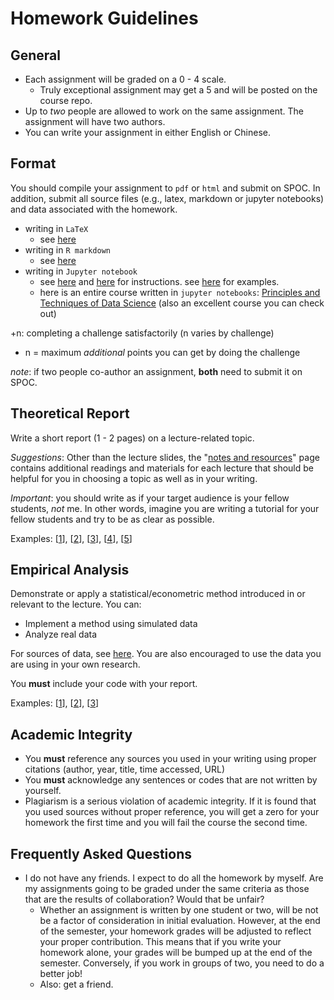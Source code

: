 # Homework Guidelines

## General

- Each assignment will be graded on a 0 - 4 scale.
    - Truly exceptional assignment may get a 5 and will be posted on the course repo.
- Up to *two* people are allowed to work on the same assignment. The assignment will have two authors.
- You can write your assignment in either English or Chinese.

## Format
You should compile your assignment to `pdf` or `html` and submit on SPOC. In addition, submit all source files (e.g., latex, markdown or jupyter notebooks) and data associated with the homework.

- writing in `LaTeX`
    - see [here](https://github.com/jiamingmao/data-analysis/blob/master/Materials/Software/LaTex/LaTex.md)
- writing in `R markdown`
    - see [here](https://jiamingmao.github.io/data-analysis/Resources/#rr-markdown)
- writing in `Jupyter notebook`
    - see [here](https://jupyter.org/) and [here](https://jupyter-notebook.readthedocs.io/en/stable/notebook.html) for instructions. see [here](https://github.com/jupyter/jupyter/wiki/A-gallery-of-interesting-Jupyter-Notebooks#statistics-machine-learning-and-data-science) for examples.
    - here is an entire course written in `jupyter notebooks`: [Principles and Techniques of Data Science](http://www.textbook.ds100.org/) (also an excellent course you can check out)

+n: completing a challenge satisfactorily (n varies by challenge)
- n = maximum *additional* points you can get by doing the challenge

*note*: if two people co-author an assignment, **both** need to submit it on SPOC.

## Theoretical Report

Write a short report (1 - 2 pages) on a lecture-related topic.

*Suggestions*: Other than the lecture slides, the "[notes and resources](https://jiamingmao.github.io/data-analysis/Lectures/)" page contains additional readings and materials for each lecture that should be helpful for you in choosing a topic as well as in your writing.

*Important*: you should write as if your target audience is your fellow students, *not* me. In other words, imagine you are writing a tutorial for your fellow students and try to be as clear as possible.

Examples: [[1](https://sudongqi.github.io/p6)], [[2](https://timvieira.github.io/blog/post/2014/10/06/kl-divergence-as-an-objective-function/)], [[3](https://www.countbayesie.com/blog/2017/5/9/kullback-leibler-divergence-explained)], [[4](https://colah.github.io/posts/2015-09-Visual-Information/)], [[5](https://ethen8181.github.io/machine-learning/model_selection/kl_divergence.html)]

## Empirical Analysis

Demonstrate or apply a statistical/econometric method introduced in or relevant to the lecture. You can:
- Implement a method using simulated data
- Analyze real data

For sources of data, see [here](https://jiamingmao.github.io/data-analysis/Resources/#miscellaneous). You are also encouraged to use the data you are using in your own research.

You **must** include your code with your report.

Examples: [[1](https://github.com/philippbauch/simple-linear-regression-notebook/blob/master/linear-regression-demo.ipynb)], [[2](https://xiaoluli97.github.io/2019/04/06/DA-A3/)], [[3](https://lzc563236.github.io/2019/04/21/Homework4/)]

## Academic Integrity
- You **must** reference any sources you used in your writing using proper citations (author, year, title, time accessed, URL)
- You **must** acknowledge any sentences or codes that are not written by yourself.
- Plagiarism is a serious violation of academic integrity. If it is found that you used sources without proper reference, you will get a zero for your homework the first time and you will fail the course the second time.

## Frequently Asked Questions
- I do not have any friends. I expect to do all the homework by myself. Are my assignments going to be graded under the same criteria as those that are the results of collaboration? Would that be unfair?
    - Whether an assignment is written by one student or two, will be not be a factor of consideration in initial evaluation. However, at the end of the semester, your homework grades will be adjusted to reflect your proper contribution. This means that if you write your homework alone, your grades will be bumped up at the end of the semester. Conversely, if you work in groups of two, you need to do a better job!
    - Also: get a friend.
